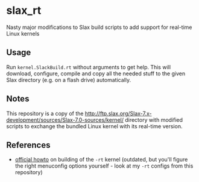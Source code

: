 slax_rt
=======

Nasty major modifications to Slax build scripts to add support for real-time Linux kernels

Usage
-----

Run `kernel.SlackBuild.rt` without arguments to get help. This will download, configure, compile and copy all the needed stuff to the given Slax directory (e.g. on a flash drive) automatically.

Notes
-----

This repository is a copy of the http://ftp.slax.org/Slax-7.x-development/sources/Slax-7.0-sources/kernel/ directory with modified scripts to exchange the bundled Linux kernel with its real-time version.

References
----------

*   [official howto](https://rt.wiki.kernel.org/index.php/RT_PREEMPT_HOWTO) on building of the `-rt` kernel (outdated, but you'll figure the right menuconfig options yourself - look at my `-rt` configs from this repository)
